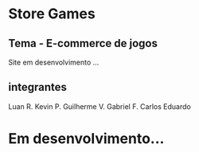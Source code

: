 # Store Games 
## Tema - E-commerce de jogos

Site em desenvolvimento ...

## integrantes 

Luan R.
Kevin P.
Guilherme V.
Gabriel F.
Carlos Eduardo

# Em desenvolvimento...
